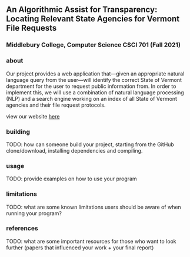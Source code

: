 ## An Algorithmic Assist for Transparency: Locating Relevant State Agencies for Vermont File Requests
### Middlebury College, Computer Science CSCI 701 (Fall 2021)

### about

Our project provides a web application that—given an appropriate natural language query from the user—will identify the correct State of Vermont department for the user to request public information from. In order to implement this, we will use a combination of natural language processing (NLP) and a search engine working on an index of all State of Vermont agencies and their file request protocols.

view our website [here]()

### building
TODO: how can someone build your project, starting from the GitHub clone/download, installing dependencies and compiling.

### usage
TODO: provide examples on how to use your program

### limitations
TODO: what are some known limitations users should be aware of when running your program?

### references
TODO: what are some important resources for those who want to look further (papers that influenced your work + your final report)
